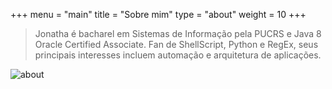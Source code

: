 +++
menu = "main"
title = "Sobre mim"
type = "about"
weight = 10
+++

> Jonatha é bacharel em Sistemas de Informação pela PUCRS e Java 8 Oracle Certified Associate. Fan de ShellScript, Python e RegEx, seus principais interesses incluem automação e arquitetura de aplicações. 

![about](http://jonatha.daguerre.com.br/images/jdv.jpg)

<p class="follow-me-icons" style="color:">
    <a href="mailto:jonatha@daguerre.com.br" target="_blank"><i class="fa fa-envelope fa-2 color-nero"></i></a>
    <a href="https://twitter.com/jonathadv" title="Follow me on Twitter" target="_blank"><i class="fa fa-twitter-square fa-2 color-nero"></i></a>
    <a href="https://www.linkedin.com/in/jonathadv" title="My LinkedIn Profile" target="_blank"><i class="fa fa-linkedin-square fa-2 color-nero"></i></a>
    <a href="https://github.com/jonathadv" title="My GitHub profile" target="_blank"><i class="fa fa-github fa-2 color-nero"></i></a>
    <a href="http://stackoverflow.com/users/7254201/jonatha-daguerre" title="My Stack Overflow Profile" target="_blank"><i class="fa fa-stack-overflow fa-2 color-nero"></i></a>
    <a href="http://lattes.cnpq.br/2475560585762389" title="Currículo Lattes" target="_blank"><i class="fa-lattes lattes-icon fa-2 color-nero"></i></a>
</p>
